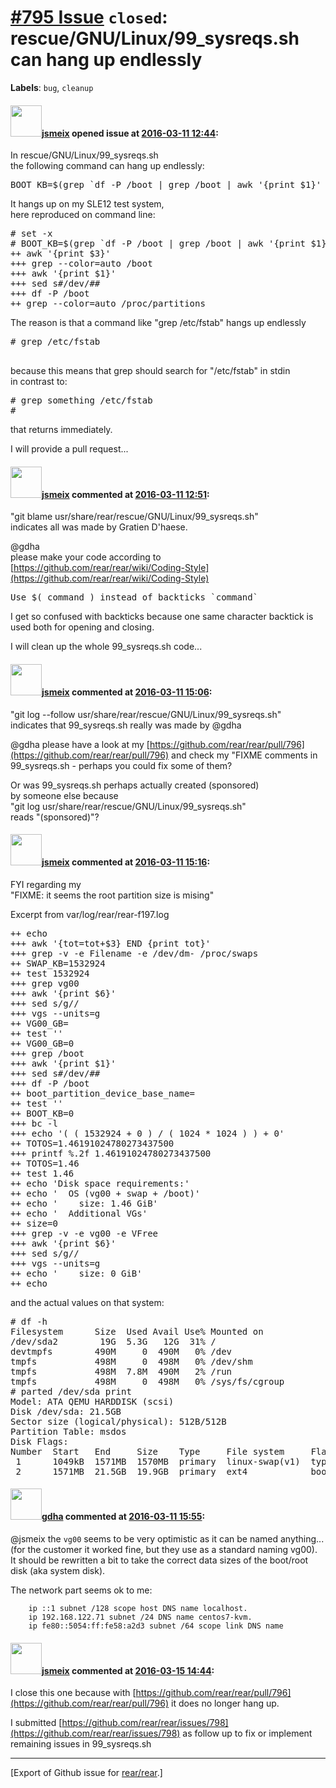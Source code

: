 [\#795 Issue](https://github.com/rear/rear/issues/795) `closed`: rescue/GNU/Linux/99\_sysreqs.sh can hang up endlessly
======================================================================================================================

**Labels**: `bug`, `cleanup`

#### <img src="https://avatars.githubusercontent.com/u/1788608?u=925fc54e2ce01551392622446ece427f51e2f0ce&v=4" width="50">[jsmeix](https://github.com/jsmeix) opened issue at [2016-03-11 12:44](https://github.com/rear/rear/issues/795):

In rescue/GNU/Linux/99\_sysreqs.sh  
the following command can hang up endlessly:

<pre>
BOOT_KB=$(grep `df -P /boot | grep /boot | awk '{print $1}' | sed "s#/dev/##"` /proc/partitions | awk '{print $3}')
</pre>

It hangs up on my SLE12 test system,  
here reproduced on command line:

<pre>
# set -x
# BOOT_KB=$(grep `df -P /boot | grep /boot | awk '{print $1}' | sed "s#/dev/##"` /proc/partitions | awk '{print $3}')
++ awk '{print $3}'
+++ grep --color=auto /boot
+++ awk '{print $1}'
+++ sed s#/dev/##
+++ df -P /boot
++ grep --color=auto /proc/partitions
</pre>

The reason is that a command like "grep /etc/fstab" hangs up endlessly

<pre>
# grep /etc/fstab

</pre>

because this means that grep should search for "/etc/fstab" in stdin  
in contrast to:

<pre>
# grep something /etc/fstab
#
</pre>

that returns immediately.

I will provide a pull request...

#### <img src="https://avatars.githubusercontent.com/u/1788608?u=925fc54e2ce01551392622446ece427f51e2f0ce&v=4" width="50">[jsmeix](https://github.com/jsmeix) commented at [2016-03-11 12:51](https://github.com/rear/rear/issues/795#issuecomment-195352737):

"git blame usr/share/rear/rescue/GNU/Linux/99\_sysreqs.sh"  
indicates all was made by Gratien D'haese.

@gdha  
please make your code according to  
[https://github.com/rear/rear/wiki/Coding-Style](https://github.com/rear/rear/wiki/Coding-Style)

<pre>
Use $( command ) instead of backticks `command`
</pre>

I get so confused with backticks because one same character backtick is
used both for opening and closing.

I will clean up the whole 99\_sysreqs.sh code...

#### <img src="https://avatars.githubusercontent.com/u/1788608?u=925fc54e2ce01551392622446ece427f51e2f0ce&v=4" width="50">[jsmeix](https://github.com/jsmeix) commented at [2016-03-11 15:06](https://github.com/rear/rear/issues/795#issuecomment-195404793):

"git log --follow usr/share/rear/rescue/GNU/Linux/99\_sysreqs.sh"  
indicates that 99\_sysreqs.sh really was made by @gdha

@gdha please have a look at my
[https://github.com/rear/rear/pull/796](https://github.com/rear/rear/pull/796)
and check my "FIXME comments in 99\_sysreqs.sh - perhaps you could fix
some of them?

Or was 99\_sysreqs.sh perhaps actually created (sponsored)  
by someone else because  
"git log usr/share/rear/rescue/GNU/Linux/99\_sysreqs.sh"  
reads "(sponsored)"?

#### <img src="https://avatars.githubusercontent.com/u/1788608?u=925fc54e2ce01551392622446ece427f51e2f0ce&v=4" width="50">[jsmeix](https://github.com/jsmeix) commented at [2016-03-11 15:16](https://github.com/rear/rear/issues/795#issuecomment-195409162):

FYI regarding my  
"FIXME: it seems the root partition size is mising"

Excerpt from var/log/rear/rear-f197.log

<pre>
++ echo
+++ awk '{tot=tot+$3} END {print tot}'
+++ grep -v -e Filename -e /dev/dm- /proc/swaps
++ SWAP_KB=1532924
++ test 1532924
+++ grep vg00
+++ awk '{print $6}'
+++ sed s/g//
+++ vgs --units=g
++ VG00_GB=
++ test ''
++ VG00_GB=0
+++ grep /boot
+++ awk '{print $1}'
+++ sed s#/dev/##
+++ df -P /boot
++ boot_partition_device_base_name=
++ test ''
++ BOOT_KB=0
+++ bc -l
+++ echo '( ( 1532924 + 0 ) / ( 1024 * 1024 ) ) + 0'
++ TOTOS=1.46191024780273437500
+++ printf %.2f 1.46191024780273437500
++ TOTOS=1.46
++ test 1.46
++ echo 'Disk space requirements:'
++ echo '  OS (vg00 + swap + /boot)'
++ echo '    size: 1.46 GiB'
++ echo '  Additional VGs'
++ size=0
+++ grep -v -e vg00 -e VFree
+++ awk '{print $6}'
+++ sed s/g//
+++ vgs --units=g
++ echo '    size: 0 GiB'
++ echo
</pre>

and the actual values on that system:

<pre>
# df -h
Filesystem      Size  Used Avail Use% Mounted on
/dev/sda2        19G  5.3G   12G  31% /
devtmpfs        490M     0  490M   0% /dev
tmpfs           498M     0  498M   0% /dev/shm
tmpfs           498M  7.8M  490M   2% /run
tmpfs           498M     0  498M   0% /sys/fs/cgroup
# parted /dev/sda print
Model: ATA QEMU HARDDISK (scsi)
Disk /dev/sda: 21.5GB
Sector size (logical/physical): 512B/512B
Partition Table: msdos
Disk Flags: 
Number  Start   End     Size    Type     File system     Flags
 1      1049kB  1571MB  1570MB  primary  linux-swap(v1)  type=82
 2      1571MB  21.5GB  19.9GB  primary  ext4            boot, type=83
</pre>

#### <img src="https://avatars.githubusercontent.com/u/888633?u=cdaeb31efcc0048d3619651aa18dd4b76e636b21&v=4" width="50">[gdha](https://github.com/gdha) commented at [2016-03-11 15:55](https://github.com/rear/rear/issues/795#issuecomment-195425857):

@jsmeix the `vg00` seems to be very optimistic as it can be named
anything...(for the customer it worked fine, but they use as a standard
naming vg00).  
It should be rewritten a bit to take the correct data sizes of the
boot/root disk (aka system disk).

The network part seems ok to me:

        ip ::1 subnet /128 scope host DNS name localhost.
        ip 192.168.122.71 subnet /24 DNS name centos7-kvm.
        ip fe80::5054:ff:fe58:a2d3 subnet /64 scope link DNS name 

#### <img src="https://avatars.githubusercontent.com/u/1788608?u=925fc54e2ce01551392622446ece427f51e2f0ce&v=4" width="50">[jsmeix](https://github.com/jsmeix) commented at [2016-03-15 14:44](https://github.com/rear/rear/issues/795#issuecomment-196850164):

I close this one because with
[https://github.com/rear/rear/pull/796](https://github.com/rear/rear/pull/796)
it does no longer hang up.

I submitted
[https://github.com/rear/rear/issues/798](https://github.com/rear/rear/issues/798)
as follow up to fix or implement remaining issues in 99\_sysreqs.sh

------------------------------------------------------------------------

\[Export of Github issue for
[rear/rear](https://github.com/rear/rear).\]
